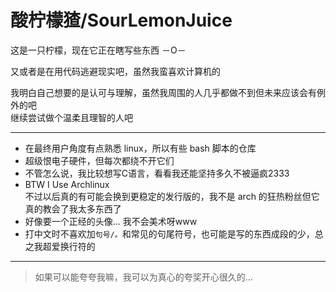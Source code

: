 # 酸柠檬猹/SourLemonJuice

这是一只柠檬，现在它正在瞎写些东西 －O－

又或者是在用代码逃避现实吧，虽然我蛮喜欢计算机的

我明白自己想要的是认可与理解，虽然我周围的人几乎都做不到但未来应该会有例外的吧\
继续尝试做个温柔且理智的人吧

---

- 在最终用户角度有点熟悉 linux，所以有些 bash 脚本的仓库
- 超级恨电子硬件，但每次都绕不开它们
- 不管怎么说，我比较想写C语言，看看我还能坚持多久不被逼疯2333
- BTW I Use Archlinux\
  不过以后真的有可能会换到更稳定的发行版的，我不是 arch 的狂热粉丝但它真的教会了我太多东西了
- 好像要一个正经的头像... 我不会美术呀www
- 打中文时不喜欢加`句号/。`和常见的句尾符号，也可能是写的东西成段的少，总之我超爱换行符的

---

> 如果可以能夸夸我嘛，我可以为真心的夸奖开心很久的...
